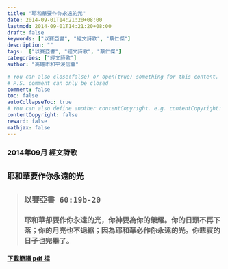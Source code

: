 ```yaml
---
title: "耶和華要作你永遠的光"
date: 2014-09-01T14:21:20+08:00
lastmod: 2014-09-01T14:21:20+08:00
draft: false
keywords: ["以賽亞書", "經文詩歌", "蔡仁傑"]
description: ""
tags:  ["以賽亞書", "經文詩歌", "蔡仁傑"]
categories: ["經文詩歌"]
author: "高雄市和平浸信會"

# You can also close(false) or open(true) something for this content.
# P.S. comment can only be closed
comment: false
toc: false
autoCollapseToc: true
# You can also define another contentCopyright. e.g. contentCopyright: "This is another copyright."
contentCopyright: false
reward: false
mathjax: false
---
```


### 2014年09月 經文詩歌

## `耶和華要作你永遠的光`

> ## `以賽亞書 60:19b-20`
> 
> ### 耶和華卻要作你永遠的光，你神要為你的榮耀。你的日頭不再下落；你的月亮也不退縮；因為耶和華必作你永遠的光。你悲哀的日子也完畢了。

#### [下載簡譜 pdf 檔](/pdf-h/h201409.pdf "耶和華要作你永遠的光")